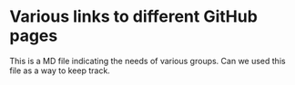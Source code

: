 Various links to different GitHub pages
===========
This is a MD file indicating the needs of various groups. Can we used this file as a way to keep track.
